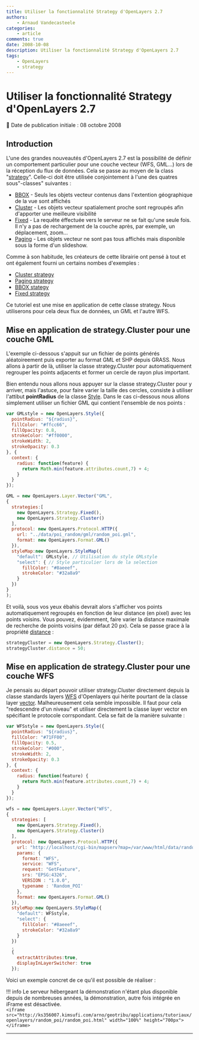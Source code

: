```yaml
---
title: Utiliser la fonctionnalité Strategy d'OpenLayers 2.7
authors:
    - Arnaud Vandecasteele
categories:
    - article
comments: true
date: 2008-10-08
description: Utiliser la fonctionnalité Strategy d'OpenLayers 2.7
tags:
    - OpenLayers
    - strategy
---
```


# Utiliser la fonctionnalité Strategy d'OpenLayers 2.7

:calendar: Date de publication initiale : 08 octobre 2008

## Introduction

L'une des grandes nouveautés d'OpenLayers 2.7 est la possibilité de définir un comportement particulier pour une couche vecteur (WFS, GML...) lors de la réception du flux de données. Cela se passe au moyen de la class "[strategy](http://dev.openlayers.org/releases/OpenLayers-2.7/doc/apidocs/files/OpenLayers/Strategy-js.html "obj strategy")". Celle-ci doit être utilisée conjointement à l'une des quatres sous"-classes" suivantes :

- [BBOX](http://dev.openlayers.org/releases/OpenLayers-2.7/doc/apidocs/files/OpenLayers/Strategy/BBOX-js.html) - Seuls les objets vecteur contenus dans l'extention géographique de la vue sont affichés
- [Cluster](http://dev.openlayers.org/releases/OpenLayers-2.7/doc/apidocs/files/OpenLayers/Strategy/Cluster-js.html) - Les objets vecteur spatialement proche sont regroupés afin d'apporter une meilleure visibilité
- [Fixed](http://dev.openlayers.org/releases/OpenLayers-2.7/doc/apidocs/files/OpenLayers/Strategy/Fixed-js.htm) - La requête éffectuée vers le serveur ne se fait qu'une seule fois. Il n'y a pas de rechargement de la couche après, par exemple, un déplacement, zoom...
- [Paging](http://dev.openlayers.org/releases/OpenLayers-2.7/doc/apidocs/files/OpenLayers/Strategy/Paging-js.html) - Les objets vecteur ne sont pas tous affichés mais disponible sous la forme d'un slideshow.

Comme à son habitude, les créateurs de cette librairie ont pensé à tout et ont également fourni un certains nombes d'exemples :

- [Cluster strategy](http://openlayers.org/dev/examples/strategy-cluster.html)
- [Paging strategy](http://openlayers.org/dev/examples/strategy-paging.html)
- [BBOX stategy](http://openlayers.org/dev/examples/strategy-bbox.html)
- [Fixed strategy](http://openlayers.org/dev/examples/behavior-fixed-http-gml.html)

Ce tutoriel est une mise en application de cette classe strategy. Nous utiliserons pour cela deux flux de données, un GML et l'autre WFS.

## Mise en application de strategy.Cluster pour une couche GML

L'exemple ci-dessous s'appuit sur un fichier de points générés aléatoireement puis exporter au format GML et SHP depuis GRASS. Nous allons à partir de là, utiliser la classe strategy.Cluster pour automatiquement regrouper les points adjacents et former un cercle de rayon plus important.

Bien entendu nous allons nous appuyer sur la classe strategy.Cluster pour y arriver, mais l'astuce, pour faire varier la taille des cercles, consiste à utiliser l'attibut **pointRadius** de la classe [Style](http://dev.openlayers.org/releases/OpenLayers-2.6/doc/apidocs/files/OpenLayers/Style-js.html). Dans le cas ci-dessous nous allons simplement utiliser un fichier GML qui contient l'ensemble de nos points :

```javascript
var GMLstyle = new OpenLayers.Style({  
  pointRadius: "${radius}",  
  fillColor: "#ffcc66",  
  fillOpacity: 0.8,  
  strokeColor: "#ff0000",  
  strokeWidth: 2,  
  strokeOpacity: 0.3  
}, {  
  context: {  
    radius: function(feature) {  
      return Math.min(feature.attributes.count,7) + 4;  
    }  
  }  
});

GML = new OpenLayers.Layer.Vector("GML",  
{  
  strategies:[  
    new OpenLayers.Strategy.Fixed(),  
    new OpenLayers.Strategy.Cluster()  
  ],  
  protocol: new OpenLayers.Protocol.HTTP({  
    url: "../data/poi_random/gml/random_poi.gml",  
    format: new OpenLayers.Format.GML()  
  }),  
  styleMap:new OpenLayers.StyleMap({  
    "default": GMLstyle, // Utilisation du style GMLstyle  
    "select": { // Style particulier lors de la selection  
      fillColor: "#8aeeef",  
      strokeColor: "#32a8a9"  
    }  
  })  
}  
);  
```

Et voilà, sous vos yeux ébahis devrait alors s'afficher vos points automatiquement regroupés en fonction de leur distance (en pixel) avec les points voisins. Vous pouvez, évidemment, faire varier la distance maximale de recherche de points voisins (par défaut 20 px). Cela se passe grace à la propriété [distance](http://dev.openlayers.org/releases/OpenLayers-2.7/doc/apidocs/files/OpenLayers/Strategy/Cluster-js.html#OpenLayers.Strategy.Cluster.distance) :

```javascript
strategyCluster = new OpenLayers.Strategy.Cluster();  
strategyCluster.distance = 50;
```

## Mise en application de strategy.Cluster pour une couche WFS

Je pensais au départ pouvoir utiliser strategy.Cluster directement depuis la classe standards layers [WFS](http://dev.openlayers.org/releases/OpenLayers-2.7/doc/apidocs/files/OpenLayers/Layer/WFS-js.html) d'Openlayers qui hérite pourtant de la classe layer [vector](http://dev.openlayers.org/releases/OpenLayers-2.7/doc/apidocs/files/OpenLayers/Layer/Vector-js.html). Malheureusement cela semble impossible. Il faut pour cela "redescendre d'un niveau" et utiliser directement la classe layer vector en spécifiant le protocole corrspondant. Cela se fait de la manière suivante :

```javascript
var WFSstyle = new OpenLayers.Style({  
  pointRadius: "${radius}",  
  fillColor: "#71FF00",  
  fillOpacity: 0.5,  
  strokeColor: "#000",  
  strokeWidth: 2,  
  strokeOpacity: 0.3  
}, {  
  context: {  
    radius: function(feature) {  
      return Math.min(feature.attributes.count,7) + 4;  
    }  
  }  
});

wfs = new OpenLayers.Layer.Vector("WFS",  
{  
  strategies: [  
    new OpenLayers.Strategy.Fixed(),  
    new OpenLayers.Strategy.Cluster()  
  ],  
  protocol: new OpenLayers.Protocol.HTTP({  
    url: "http://localhost/cgi-bin/mapserv?map=/var/www/html/data/random_poi.map",  
    params: {  
      format: "WFS",  
      service: "WFS",  
      request: "GetFeature",  
      srs: "EPSG:4326",  
      VERSION : "1.0.0",  
      typename : 'Random_POI'  
    },  
    format: new OpenLayers.Format.GML()  
  }),  
  styleMap:new OpenLayers.StyleMap({  
    "default": WFSstyle,  
    "select": {  
      fillColor: "#8aeeef",  
      strokeColor: "#32a8a9"  
    }  
  })  
  ,  
  {  
    extractAttributes:true,  
    displayInLayerSwitcher: true  
  });  
```

Voici un exemple concret de ce qu'il est possible de réaliser :

!!! info
    Le serveur hébergeant la démonstration n'étant plus disponible depuis de nombreuses années, la démonstration, autre fois intégrée en iFrame est désactivée.  
    `<iframe src="http://ks356007.kimsufi.com/arno/geotribu/applications/tutoriaux/openlayers/random_poi/random_poi.html" width="100%" height="700px"></iframe>`

----

<!-- geotribu:authors-block -->
